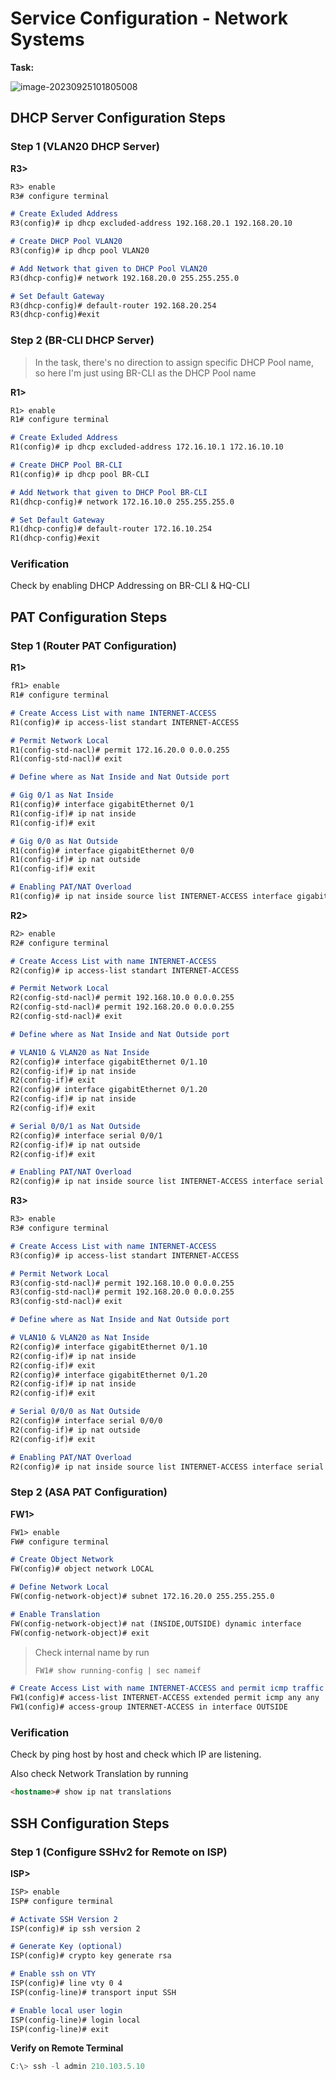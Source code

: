 # Service Configuration - Network Systems

**Task:**

![image-20230925101805008](C:\Users\tpmst\AppData\Roaming\Typora\typora-user-images\image-20230925101805008.png)

## DHCP Server Configuration Steps

### Step 1 (VLAN20 DHCP Server)

**R3>**

```markdown
R3> enable
R3# configure terminal

# Create Exluded Address
R3(config)# ip dhcp excluded-address 192.168.20.1 192.168.20.10

# Create DHCP Pool VLAN20
R3(config)# ip dhcp pool VLAN20

# Add Network that given to DHCP Pool VLAN20
R3(dhcp-config)# network 192.168.20.0 255.255.255.0

# Set Default Gateway
R3(dhcp-config)# default-router 192.168.20.254
R3(dhcp-config)#exit
```

### Step 2 (BR-CLI DHCP Server)

> In the task, there's no direction to assign specific DHCP Pool name, so here I'm just using BR-CLI as the DHCP Pool name

**R1>**

```markdown
R1> enable
R1# configure terminal

# Create Exluded Address
R1(config)# ip dhcp excluded-address 172.16.10.1 172.16.10.10

# Create DHCP Pool BR-CLI
R1(config)# ip dhcp pool BR-CLI

# Add Network that given to DHCP Pool BR-CLI
R1(dhcp-config)# network 172.16.10.0 255.255.255.0

# Set Default Gateway
R1(dhcp-config)# default-router 172.16.10.254
R1(dhcp-config)#exit
```

### Verification

Check by enabling DHCP Addressing on BR-CLI & HQ-CLI

## PAT Configuration Steps

### Step 1 (Router PAT Configuration)

**R1>** 

```markdown
fR1> enable
R1# configure terminal

# Create Access List with name INTERNET-ACCESS
R1(config)# ip access-list standart INTERNET-ACCESS

# Permit Network Local
R1(config-std-nacl)# permit 172.16.20.0 0.0.0.255
R1(config-std-nacl)# exit
```

```markdown
# Define where as Nat Inside and Nat Outside port

# Gig 0/1 as Nat Inside
R1(config)# interface gigabitEthernet 0/1
R1(config-if)# ip nat inside
R1(config-if)# exit

# Gig 0/0 as Nat Outside
R1(config)# interface gigabitEthernet 0/0
R1(config-if)# ip nat outside
R1(config-if)# exit
```

```markdown
# Enabling PAT/NAT Overload
R1(config)# ip nat inside source list INTERNET-ACCESS interface gigabitEthernet 0/0 overload
```

**R2>** 

```markdown
R2> enable
R2# configure terminal

# Create Access List with name INTERNET-ACCESS
R2(config)# ip access-list standart INTERNET-ACCESS

# Permit Network Local
R2(config-std-nacl)# permit 192.168.10.0 0.0.0.255
R2(config-std-nacl)# permit 192.168.20.0 0.0.0.255
R2(config-std-nacl)# exit 
```

```markdown
# Define where as Nat Inside and Nat Outside port

# VLAN10 & VLAN20 as Nat Inside
R2(config)# interface gigabitEthernet 0/1.10
R2(config-if)# ip nat inside
R2(config-if)# exit
R2(config)# interface gigabitEthernet 0/1.20
R2(config-if)# ip nat inside
R2(config-if)# exit

# Serial 0/0/1 as Nat Outside
R2(config)# interface serial 0/0/1
R2(config-if)# ip nat outside
R2(config-if)# exit
```

```markdown
# Enabling PAT/NAT Overload
R2(config)# ip nat inside source list INTERNET-ACCESS interface serial 0/0/1 overload
```

**R3>**

```markdown
R3> enable
R3# configure terminal

# Create Access List with name INTERNET-ACCESS
R3(config)# ip access-list standart INTERNET-ACCESS

# Permit Network Local
R3(config-std-nacl)# permit 192.168.10.0 0.0.0.255
R3(config-std-nacl)# permit 192.168.20.0 0.0.0.255
R3(config-std-nacl)# exit 
```

```markdown
# Define where as Nat Inside and Nat Outside port

# VLAN10 & VLAN20 as Nat Inside
R2(config)# interface gigabitEthernet 0/1.10
R2(config-if)# ip nat inside
R2(config-if)# exit
R2(config)# interface gigabitEthernet 0/1.20
R2(config-if)# ip nat inside
R2(config-if)# exit

# Serial 0/0/0 as Nat Outside
R2(config)# interface serial 0/0/0
R2(config-if)# ip nat outside
R2(config-if)# exit
```

```markdown
# Enabling PAT/NAT Overload
R2(config)# ip nat inside source list INTERNET-ACCESS interface serial 0/0/0 overload
```

### Step 2 (ASA PAT Configuration)

**FW1>**

```markdown
FW1> enable
FW# configure terminal

# Create Object Network
FW(config)# object network LOCAL

# Define Network Local
FW(config-network-object)# subnet 172.16.20.0 255.255.255.0

# Enable Translation
FW(config-network-object)# nat (INSIDE,OUTSIDE) dynamic interface
FW(config-network-object)# exit
```

> Check internal name by run
>
> ```markdown
> FW1# show running-config | sec nameif
> ```
>
> 

```markdown
# Create Access List with name INTERNET-ACCESS and permit icmp traffic only
FW1(config)# access-list INTERNET-ACCESS extended permit icmp any any
FW1(config)# access-group INTERNET-ACCESS in interface OUTSIDE
```

### Verification

Check by ping host by host and check which IP are listening.

Also check Network Translation by running

```markdown
<hostname># show ip nat translations
```



## SSH Configuration Steps

### Step 1 (Configure SSHv2 for Remote on ISP)

**ISP>**

```markdown
ISP> enable
ISP# configure terminal

# Activate SSH Version 2
ISP(config)# ip ssh version 2

# Generate Key (optional)
ISP(config)# crypto key generate rsa

# Enable ssh on VTY
ISP(config)# line vty 0 4
ISP(config-line)# transport input SSH

# Enable local user login
ISP(config-line)# login local
ISP(config-line)# exit 
```

**Verify on Remote Terminal**

```powershell
C:\> ssh -l admin 210.103.5.10
```
